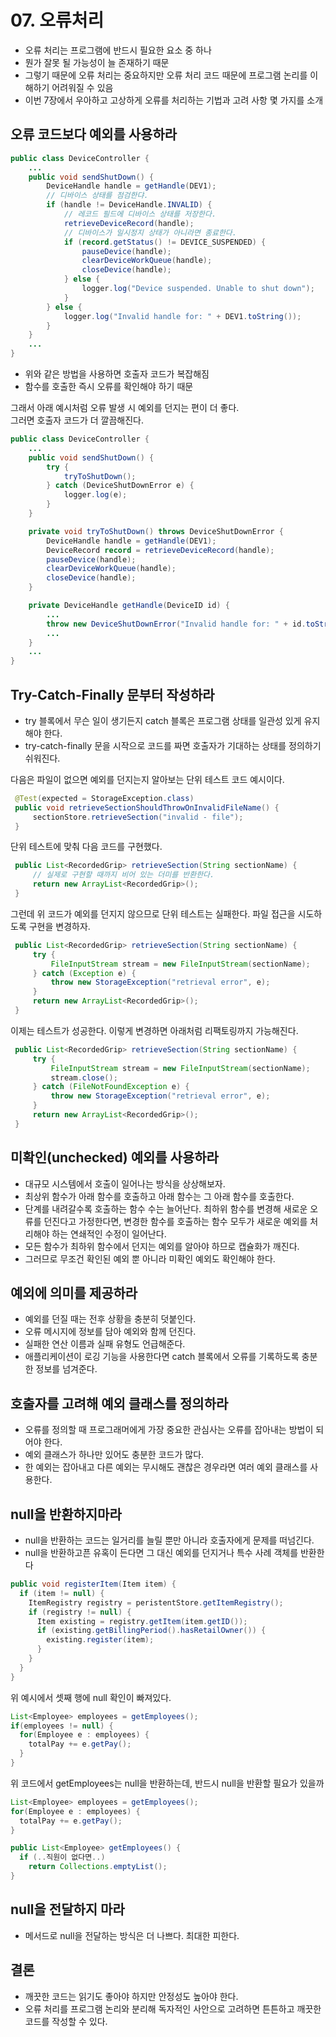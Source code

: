 # 07. 오류처리
- 오류 처리는 프로그램에 반드시 필요한 요소 중 하나
- 뭔가 잘못 될 가능성이 늘 존재하기 때문
- 그렇기 때문에 오류 처리는 중요하지만 오류 처리 코드 때문에 프로그램 논리를 이해하기 어려워질 수 있음
- 이번 7장에서 우아하고 고상하게 오류를 처리하는 기법과 고려 사항 몇 가지를 소개

## 오류 코드보다 예외를 사용하라
```java
public class DeviceController {
	...
	public void sendShutDown() {
		DeviceHandle handle = getHandle(DEV1);
		// 디바이스 상태를 점검한댜.
		if (handle != DeviceHandle.INVALID) {
			// 레코드 필드에 디바이스 상태를 저장한다.
			retrieveDeviceRecord(handle);
			// 디바이스가 일시정지 상태가 아니라면 종료한다.
			if (record.getStatus() != DEVICE_SUSPENDED) {
				pauseDevice(handle);
				clearDeviceWorkQueue(handle);
				closeDevice(handle);
			} else {
				logger.log("Device suspended. Unable to shut down");
			}
		} else {
			logger.log("Invalid handle for: " + DEV1.toString());
		}
	}
	...
}
``` 
- 위와 같은 방법을 사용하면 호출자 코드가 복잡해짐
- 함수를 호출한 즉시 오류를 확인해야 하기 때문

그래서 아래 예시처럼 오류 발생 시 예외를 던지는 편이 더 좋다.  
그러면 호출자 코드가 더 깔끔해진다.
```java
public class DeviceController {
	...
	public void sendShutDown() {
		try {
			tryToShutDown();
		} catch (DeviceShutDownError e) {
			logger.log(e);
		}
	}

	private void tryToShutDown() throws DeviceShutDownError {
		DeviceHandle handle = getHandle(DEV1);
		DeviceRecord record = retrieveDeviceRecord(handle);
		pauseDevice(handle); 
		clearDeviceWorkQueue(handle); 
		closeDevice(handle);
	}

	private DeviceHandle getHandle(DeviceID id) {
		...
		throw new DeviceShutDownError("Invalid handle for: " + id.toString());
		...
	}
	...
}
```

## Try-Catch-Finally 문부터 작성하라
- try 블록에서 무슨 일이 생기든지 catch 블록은 프로그램 상태를 일관성 있게 유지해야 한다.
- try-catch-finally 문을 시작으로 코드를 짜면 호출자가 기대하는 상태를 정의하기 쉬워진다.

다음은 파일이 없으면 예외를 던지는지 알아보는 단위 테스트 코드 예시이다.

```java
 @Test(expected = StorageException.class)
 public void retrieveSectionShouldThrowOnInvalidFileName() {
     sectionStore.retrieveSection("invalid - file");
 }
```

단위 테스트에 맞춰 다음 코드를 구현했다.
```java
 public List<RecordedGrip> retrieveSection(String sectionName) {
     // 실제로 구현할 때까지 비어 있는 더미를 반환한다.
     return new ArrayList<RecordedGrip>();
 }
```
그런데 위 코드가 예외를 던지지 않으므로 단위 테스트는 실패한다.
파일 접근을 시도하도록 구현을 변경하자.
```java
 public List<RecordedGrip> retrieveSection(String sectionName) {
     try {
         FileInputStream stream = new FileInputStream(sectionName);
     } catch (Exception e) {
         throw new StorageException("retrieval error", e);
     }
     return new ArrayList<RecordedGrip>();
 }
```
이제는 테스트가 성공한다. 이렇게 변경하면 아래처럼 리팩토링까지 가능해진다.
```java
 public List<RecordedGrip> retrieveSection(String sectionName) {
     try {
         FileInputStream stream = new FileInputStream(sectionName);
         stream.close();
     } catch (FileNotFoundException e) {
         throw new StorageException("retrieval error", e);
     }
     return new ArrayList<RecordedGrip>();
 }
```

## 미확인(unchecked) 예외를 사용하라
- 대규모 시스템에서 호출이 일어나는 방식을 상상해보자.
- 최상위 함수가 아래 함수를 호출하고 아래 함수는 그 아래 함수를 호출한다.
- 단계를 내려갈수록 호출하는 함수 수는 늘어난다. 최하위 함수를 변경해 새로운 오류를 던진다고 가정한다면, 변경한 함수를 호출하는 함수 모두가 새로운 예외를 처리해야 하는 연쇄적인 수정이 일어난다.
- 모든 함수가 최하위 함수에서 던지는 예외를 알아야 하므로 캡슐화가 깨진다.
- 그러므로 무조건 확인된 예외 뿐 아니라 미확인 예외도 확인해야 한다.

## 예외에 의미를 제공하라
- 예외를 던질 때는 전후 상황을 충분히 덧붙인다.
- 오류 메시지에 정보를 담아 예외와 함께 던진다.
- 실패한 연산 이름과 실패 유형도 언급해준다.
- 애플리케이션이 로깅 기능을 사용한다면 catch 블록에서 오류를 기록하도록 충분한 정보를 넘겨준다.

## 호출자를 고려해 예외 클래스를 정의하라
- 오류를 정의할 때 프로그래머에게 가장 중요한 관심사는 오류를 잡아내는 방법이 되어야 한다.
- 예외 클래스가 하나만 있어도 충분한 코드가 많다.
- 한 예외는 잡아내고 다른 예외는 무시해도 괜찮은 경우라면 여러 예외 클래스를 사용한다.

## null을 반환하지마라
- null을 반환하는 코드는 일거리를 늘릴 뿐만 아니라 호출자에게 문제를 떠넘긴다.
- null을 반환하고픈 유혹이 든다면 그 대신 예외를 던지거나 특수 사례 객체를 반환한다

```java
public void registerItem(Item item) {
  if (item != null) {
    ItemRegistry registry = peristentStore.getItemRegistry();
    if (registry != null) {
      Item existing = registry.getItem(item.getID());
      if (existing.getBillingPeriod().hasRetailOwner()) {
        existing.register(item);
      }
    }
  }
}
```
위 예시에서 셋째 행에 null 확인이 빠져있다.

```java
List<Employee> employees = getEmployees();
if(employees != null) {
  for(Employee e : employees) {
    totalPay += e.getPay();
  }
}
```
위 코드에서 getEmployees는 null을 반환하는데, 반드시 null을 반환할 필요가 있을까

```java
List<Employee> employees = getEmployees();
for(Employee e : employees) {
  totalPay += e.getPay();
}

public List<Employee> getEmployees() {
  if (..직원이 없다면..)
    return Collections.emptyList();
}
```

## null을 전달하지 마라
- 메서드로 null을 전달하는 방식은 더 나쁘다. 최대한 피한다.

## 결론
- 깨끗한 코드는 읽기도 좋아야 하지만 안정성도 높아야 한다.
- 오류 처리를 프로그램 논리와 분리해 독자적인 사안으로 고려하면 튼튼하고 깨끗한 코드를 작성할 수 있다.
